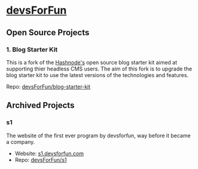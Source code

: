 # [devsForFun](https://devsforfun.com)

## Open Source Projects

### 1. Blog Starter Kit

This is a fork of the [Hashnode's](https://hashnode.com) open source blog starter kit aimed at supporting thier headless CMS users. The aim of this fork is to upgrade the blog starter kit to use the latest versions of the technologies and features.

Repo: [devsForFun/blog-starter-kit](https://github.com/devsForFun/blog-starter-kit)

## Archived Projects

### s1

The website of the first ever program by devsforfun, way before it became a company.

- Website: [s1.devsforfun.com](https://s1.devsforfun.com)
- Repo: [devsForFun/s1](https://github.com/devsForFun/s1)
